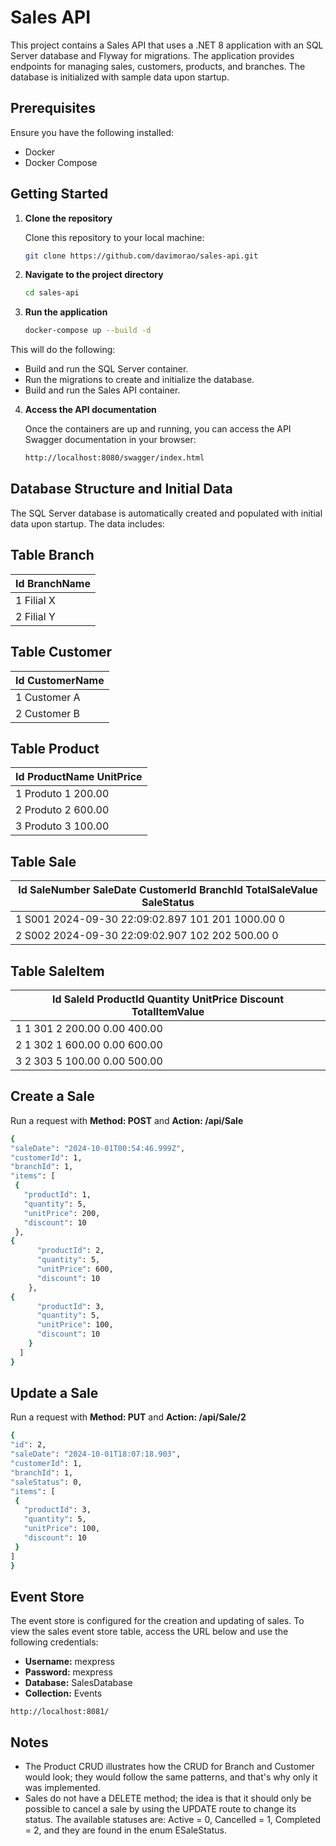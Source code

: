 # Sales API

This project contains a Sales API that uses a .NET 8 application with an SQL Server database and Flyway for migrations. The application provides endpoints for managing sales, customers, products, and branches. The database is initialized with sample data upon startup.

## Prerequisites

Ensure you have the following installed:

- Docker
- Docker Compose

## Getting Started

1. **Clone the repository**

   Clone this repository to your local machine:

   ```bash
   git clone https://github.com/davimorao/sales-api.git

2. **Navigate to the project directory**

   ```bash
   cd sales-api

3. **Run the application**

   ```bash
   docker-compose up --build -d

 This will do the following:

- Build and run the SQL Server container.
- Run the migrations to create and initialize the database.
- Build and run the Sales API container.

4. **Access the API documentation**

   Once the containers are up and running, you can access the API Swagger documentation in your browser:

   ```bash
   http://localhost:8080/swagger/index.html


## Database Structure and Initial Data
The SQL Server database is automatically created and populated with initial data upon startup. The data includes:

## Table Branch
| Id                   BranchName |
|---------------------------------|
| 1                  Filial X   |
| 2                  Filial Y   |

## Table Customer
| Id                   CustomerName |
|-----------------------------------|
| 1                  Customer A   |
| 2                  Customer B   |

## Table Product
| Id                   ProductName                                                                                          UnitPrice |
|-------------------------------------------------------------------------------------------------------------------------------------|
| 1                  Produto 1                                                                                            200.00    |
| 2                  Produto 2                                                                                            600.00    |
| 3                  Produto 3                                                                                            100.00    |

## Table Sale
| Id                   SaleNumber           SaleDate                CustomerId           BranchId             TotalSaleValue                          SaleStatus |
|----------------------------------------------------------------------------------------------------------------------------------------------------------------|
| 1                    S001                 2024-09-30 22:09:02.897 101                  201                  1000.00                                 0          |
| 2                    S002                 2024-09-30 22:09:02.907 102                  202                  500.00                                  0          |


## Table SaleItem
| Id                   SaleId               ProductId            Quantity    UnitPrice                               Discount                                TotalItemValue |
|---------------------------------------------------------------------------------------------------------------------------------------------------------------------------|
| 1                    1                    301                  2           200.00                                  0.00                                    400.00         |
| 2                    1                    302                  1           600.00                                  0.00                                    600.00         |
| 3                    2                    303                  5           100.00                                  0.00                                    500.00         |

## Create a Sale

   Run a request with **Method: POST** and **Action: /api/Sale**
   
   ```bash
   {
  "saleDate": "2024-10-01T00:54:46.999Z",
  "customerId": 1,
  "branchId": 1,
  "items": [
    {
      "productId": 1,
      "quantity": 5,
      "unitPrice": 200,
      "discount": 10
    },
   {
         "productId": 2,
         "quantity": 5,
         "unitPrice": 600,
         "discount": 10
       },
   {
         "productId": 3,
         "quantity": 5,
         "unitPrice": 100,
         "discount": 10
       }
     ]
   }


````

## Update a Sale

   Run a request with **Method: PUT** and **Action: /api/Sale/2**
   
   ```bash
   {
  "id": 2,
"saleDate": "2024-10-01T18:07:18.903",
  "customerId": 1,
  "branchId": 1,
  "saleStatus": 0,
  "items": [
    {
      "productId": 3,
      "quantity": 5,
      "unitPrice": 100,
      "discount": 10
    }
  ]
}


````

## Event Store

The event store is configured for the creation and updating of sales. To view the sales event store table, access the URL below and use the following credentials:

- **Username:** mexpress
- **Password:** mexpress
- **Database:** SalesDatabase
- **Collection:** Events

````
http://localhost:8081/

````

## Notes
- The Product CRUD illustrates how the CRUD for Branch and Customer would look; they would follow the same patterns, and that's why only it was implemented.
- Sales do not have a DELETE method; the idea is that it should only be possible to cancel a sale by using the UPDATE route to change its status. The available statuses are: Active = 0, Cancelled = 1, Completed = 2, and they are found in the enum ESaleStatus.
